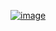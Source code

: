 ﻿[![image](https://github.com/wow2658/CodingTest/assets/34699039/5f375f8c-1ada-4a4c-9b19-d5f4ad8c4e6a)](https://www.acmicpc.net/problem/2579)
